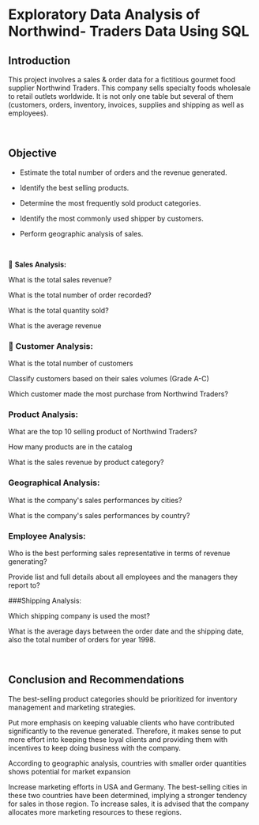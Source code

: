 # Exploratory Data Analysis of Northwind- Traders Data Using SQL

## Introduction  

This project involves a sales & order data for a fictitious gourmet food supplier Northwind Traders. This company sells specialty foods wholesale to retail outlets worldwide. It is not only one table but several of them (customers, orders, inventory, invoices, supplies and shipping as well as employees).
&nbsp;

  &nbsp;
  
## Objective

* Estimate the total number of orders and the revenue generated.

* Identify the best selling products.

* Determine the most frequently sold product categories.

* Identify the most commonly used shipper by customers.

* Perform geographic analysis of sales.
&nbsp;

  &nbsp;


 📍 **Sales Analysis:**

What is the total sales revenue?

What is the total number of order recorded?

What is the total quantity sold?

What is the average revenue

### 📍 Customer Analysis:  

What is the total number of customers

Classify customers based on their sales volumes (Grade A-C)

Which customer made the most purchase from Northwind Traders?


### Product Analysis:  

What are the top 10 selling product of Northwind Traders?

How many products are in the catalog

What is the sales revenue by product category?


### Geographical Analysis:

What is the company's sales performances by cities?

What is the company's sales performances by country?


### Employee Analysis:

Who is the best performing sales representative in terms of revenue generating?

Provide list and full details about all employees and the managers they report to?


###Shipping Analysis:

Which shipping company is used the most?

What is the average days between the order date and the shipping date, also the total number of orders for year 1998.
 &nbsp;

  &nbsp;
  
## Conclusion and Recommendations



The best-selling product categories should be prioritized for inventory management and marketing strategies.

Put more emphasis on keeping valuable clients who have contributed significantly to the revenue generated. Therefore, it makes sense to put more effort into keeping these loyal clients and providing them with incentives to keep doing business with the company.

According to geographic analysis, countries with smaller order quantities shows potential for market expansion

Increase marketing efforts in USA and Germany. The best-selling cities in these two countries have been determined, implying a stronger tendency for sales in those region. To increase sales, it is advised that the company allocates more marketing resources to these regions.
